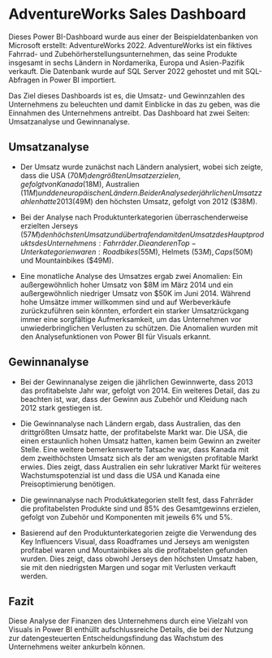 # AdventureWorks Sales Dashboard #

Dieses Power BI-Dashboard wurde aus einer der Beispieldatenbanken von Microsoft erstellt: AdventureWorks 2022. AdventureWorks ist ein fiktives Fahrrad- und Zubehörherstellungsunternehmen, das seine Produkte insgesamt in sechs Ländern in Nordamerika, Europa und Asien-Pazifik verkauft. Die Datenbank wurde auf SQL Server 2022 gehostet und mit SQL-Abfragen in Power BI importiert.

Das Ziel dieses Dashboards ist es, die Umsatz- und Gewinnzahlen des Unternehmens zu beleuchten und damit Einblicke in das zu geben, was die Einnahmen des Unternehmens antreibt. Das Dashboard hat zwei Seiten: Umsatzanalyse und Gewinnanalyse.

## Umsatzanalyse ##

* Der Umsatz wurde zunächst nach Ländern analysiert, wobei sich zeigte, dass die USA ($70M) den größten Umsatz erzielen, gefolgt von Kanada ($18M), Australien ($11M) und den europäischen Ländern. Bei der Analyse der jährlichen Umsatzzahlen hatte 2013 ($49M) den höchsten Umsatz, gefolgt von 2012 ($38M).

* Bei der Analyse nach Produktunterkategorien überraschenderweise erzielten Jerseys ($57M) den höchsten Umsatz und übertrafen damit den Umsatz des Hauptprodukts des Unternehmens: Fahrräder. Die anderen Top-Unterkategorien waren: Roadbikes ($55M), Helmets ($53M), Caps ($50M) und Mountainbikes ($49M).

* Eine monatliche Analyse des Umsatzes ergab zwei Anomalien: Ein außergewöhnlich hoher Umsatz von $8M im März 2014 und ein außergewöhnlich niedriger Umsatz von $50K im Juni 2014. Während hohe Umsätze immer willkommen sind und auf Werbeverkäufe zurückzuführen sein könnten, erfordert ein starker Umsatzrückgang immer eine sorgfältige Aufmerksamkeit, um das Unternehmen vor unwiederbringlichen Verlusten zu schützen. Die Anomalien wurden mit den Analysefunktionen von Power BI für Visuals erkannt.

## Gewinnanalyse ##

* Bei der Gewinnanalyse zeigen die jährlichen Gewinnwerte, dass 2013 das profitabelste Jahr war, gefolgt von 2014. Ein weiteres Detail, das zu beachten ist, war, dass der Gewinn aus Zubehör und Kleidung nach 2012 stark gestiegen ist.

* Die Gewinnanalyse nach Ländern ergab, dass Australien, das den drittgrößten Umsatz hatte, der profitabelste Markt war. Die USA, die einen erstaunlich hohen Umsatz hatten, kamen beim Gewinn an zweiter Stelle. Eine weitere bemerkenswerte Tatsache war, dass Kanada mit dem zweithöchsten Umsatz sich als der am wenigsten profitable Markt erwies. Dies zeigt, dass Australien ein sehr lukrativer Markt für weiteres Wachstumspotenzial ist und dass die USA und Kanada eine Preisoptimierung benötigen.

* Die gewinnanalyse nach Produktkategorien stellt fest, dass Fahrräder die profitabelsten Produkte sind und 85% des Gesamtgewinns erzielen, gefolgt von Zubehör und Komponenten mit jeweils 6% und 5%.

* Basierend auf den Produktunterkategorien zeigte die Verwendung des Key Influencers Visual, dass Roadframes und Jerseys am wenigsten profitabel waren und Mountainbikes als die profitabelsten gefunden wurden. Dies zeigt, dass obwohl Jerseys den höchsten Umsatz haben, sie mit den niedrigsten Margen und sogar mit Verlusten verkauft werden.

## Fazit ##

Diese Analyse der Finanzen des Unternehmens durch eine Vielzahl von Visuals in Power BI enthüllt aufschlussreiche Details, die bei der Nutzung zur datengesteuerten Entscheidungsfindung das Wachstum des Unternehmens weiter ankurbeln können.
